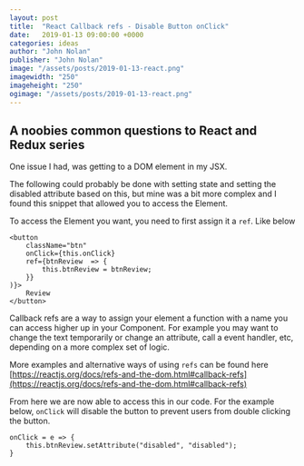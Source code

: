 ```yaml
---
layout: post
title:  "React Callback refs - Disable Button onClick"
date:   2019-01-13 09:00:00 +0000
categories: ideas
author: "John Nolan"
publisher: "John Nolan"
image: "/assets/posts/2019-01-13-react.png"
imagewidth: "250"
imageheight: "250"
ogimage: "/assets/posts/2019-01-13-react.png"
---
```


## A noobies common questions to React and Redux series

One issue I had, was getting to a DOM element in my JSX. 

The following could probably be done with setting state and setting the disabled attribute based on this, but mine was a bit more complex and I found this snippet that allowed you to access the Element.

To access the Element you want, you need to first assign it a `ref`. Like below

```
<button
	className="btn"
	onClick={this.onClick}
	ref={btnReview  => {
		this.btnReview = btnReview;
	}}
)}>
	Review
</button>
```
Callback refs are a way to assign your element a function with a name you can access higher up in your Component. For example you may want to change the text temporarily or change an attribute, call a event handler, etc, depending on a more complex set of logic. 

More examples and alternative ways of using `refs` can be found here [https://reactjs.org/docs/refs-and-the-dom.html#callback-refs](https://reactjs.org/docs/refs-and-the-dom.html#callback-refs)

From here we are now able to access this in our code. For the example below, `onClick` will disable the button to prevent users from double clicking the button.

```
onClick = e => {
	this.btnReview.setAttribute("disabled", "disabled");
}
```

